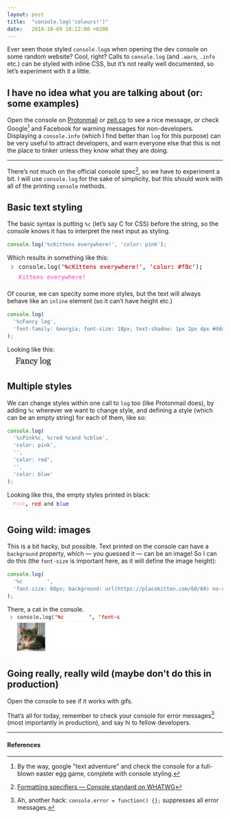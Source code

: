 ```yaml
---
layout: post
title:  "console.log('colours!')"
date:   2018-10-09 18:22:00 +0200
---
```


Ever seen those styled `console.log`s when opening the dev console on some random website? Cool, right? Calls to `console.log` (and `.warn`, `.info` etc.) can be styled with inline CSS, but itʼs not really well documented, so letʼs experiment with it a little.

## I have no idea what you are talking about (or: some examples)

Open the console on [Protonmail](https://protonmail.com/login) or [zeit.co](https://zeit.co) to see a nice message, or check Google[^1] and Facebook for warning messages for non-developers. Displaying a `console.info` (which I find better than `log` for this purpose) can be very useful to attract developers, and warn everyone else that this is not the place to tinker unless they know what they are doing.

---

Thereʼs not much on the official console spec[^2], so we have to experiment a bit.
I will use `console.log` for the sake of simplicity, but this should work with all of the printing `console` methods.

## Basic text styling

The basic syntax is putting `%c` (letʼs say C for CSS) before the string, so the console knows it has to interpret the next input as styling.
```js
console.log('%cKittens everywhere!', 'color: pink');
```
Which results in something like this:  
![](./console1.png)

Of course, we can specity some more styles, but the text will always behave like an `inline` element (so it canʼt have height etc.)
```js
console.log(
  '%cFancy log',
  'font-family: Georgia; font-size: 18px; text-shadow: 1px 2px 4px #ddd'
);
```
Looking like this:  
![](./console3.png)

## Multiple styles

We can change styles within one call to `log` too (like Protonmail does), by adding `%c` wherever we want to change style, and defining a style (which can be an empty string) for each of them, like so:
```js
console.log(
  '%cPink%c, %cred %cand %cblue',
  'color: pink',
  '',
  'color: red',
  '',
  'color: blue'
);
```
Looking like this, the empty styles printed in black:  
![](./console2.png)

## Going wild: images

This is a bit hacky, but possible. Text printed on the console can have a `background` property, which — you guessed it — can be an image! So I can do this (the `font-size` is important here, as it will define the image height):
```js
console.log(
  '%c        ',
  'font-size: 60px; background: url(https://placekitten.com/60/60) no-repeat;'
);
```
There, a cat in the console.  
![](./console4.png)

## Going really, really wild (maybe don't do this in production)

Open the console to see if it works with gifs.

Thatʼs all for today, remember to check your console for error messages[^3] (most importantly in production), and say hi to fellow developers.

<script type="text/javascript">
console.error = function() {};
console.info(
  '%c                             ',
  'font-size: 150px; background: url(https://media.giphy.com/media/8fen5LSZcHQ5O/giphy.gif) left/contain no-repeat'
);
</script>

---

#### References
[^1]: By the way, google "text adventure" and check the console for a full-blown easter egg game, complete with console styling.
[^2]: [Formatting specifiers — Console standard on WHATWG](https://console.spec.whatwg.org/#formatting-specifiers)
[^3]: Ah, another hack: `console.error = function() {};` suppresses all error messages.
